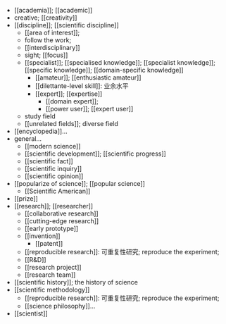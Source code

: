 - [[academia]]; [[academic]]
- creative; [[creativity]]
- [[discipline]]; [[scientific discipline]]
    - [[area of interest]];
    - follow the work;
    - [[interdisciplinary]]
    - sight; [[focus]]
    - [[specialist]]; [[specialised knowledge]]; [[specialist knowledge]]; [[specific knowledge]]; [[domain-specific knowledge]]
        - [[amateur]]; [[enthusiastic amateur]]
        - [[dilettante-level skill]]: 业余水平
        - [[expert]]; [[expertise]]
            - [[domain expert]];
            - [[power user]]; [[expert user]]
    - study field
    - [[unrelated fields]]; diverse field
- [[encyclopedia]]...
- general...
    - [[modern science]]
    - [[scientific development]]; [[scientific progress]]
    - [[scientific fact]]
    - [[scientific inquiry]]
    - [[scientific opinion]]
- [[popularize of science]]; [[popular science]]
    - [[Scientific American]]
- [[prize]]
- [[research]]; [[researcher]]
    - [[collaborative research]]
    - [[cutting-edge research]]
    - [[early prototype]]
    - [[invention]]
        - [[patent]]
    - [[reproducible research]]: 可重复性研究; reproduce the experiment;
    - [[R&D]]
    - [[research project]]
    - [[research team]]
- [[scientific history]]; the history of science
- [[scientific methodology]]
    - [[reproducible research]]: 可重复性研究; reproduce the experiment;
    - [[science philosophy]]...
- [[scientist]]
